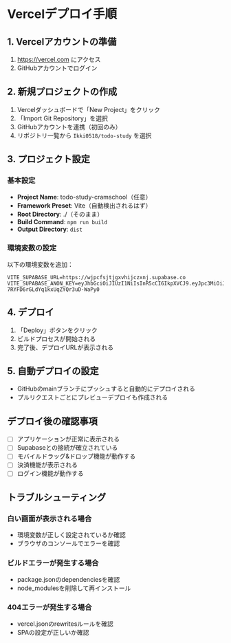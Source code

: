 # Vercelデプロイ手順

## 1. Vercelアカウントの準備
1. https://vercel.com にアクセス
2. GitHubアカウントでログイン

## 2. 新規プロジェクトの作成
1. Vercelダッシュボードで「New Project」をクリック
2. 「Import Git Repository」を選択
3. GitHubアカウントを連携（初回のみ）
4. リポジトリ一覧から `Ikki0518/todo-study` を選択

## 3. プロジェクト設定
### 基本設定
- **Project Name**: todo-study-cramschool（任意）
- **Framework Preset**: Vite（自動検出されるはず）
- **Root Directory**: ./（そのまま）
- **Build Command**: `npm run build`
- **Output Directory**: `dist`

### 環境変数の設定
以下の環境変数を追加：

```
VITE_SUPABASE_URL=https://wjpcfsjtjgxvhijczxnj.supabase.co
VITE_SUPABASE_ANON_KEY=eyJhbGciOiJIUzI1NiIsInR5cCI6IkpXVCJ9.eyJpc3MiOiJzdXBhYmFzZSIsInJlZiI6IndqcGNmc2p0amd4dmhpamN6eG5qIiwicm9sZSI6ImFub24iLCJpYXQiOjE3NTAzMDYxOTcsImV4cCI6MjA2NTg4MjE5N30.TRMV3BrHkCKH-7RYFD6rGLdYq1kxUqZYQr3uD-WaPy0
```

## 4. デプロイ
1. 「Deploy」ボタンをクリック
2. ビルドプロセスが開始される
3. 完了後、デプロイURLが表示される

## 5. 自動デプロイの設定
- GitHubのmainブランチにプッシュすると自動的にデプロイされる
- プルリクエストごとにプレビューデプロイも作成される

## デプロイ後の確認事項
- [ ] アプリケーションが正常に表示される
- [ ] Supabaseとの接続が確立されている
- [ ] モバイルドラッグ&ドロップ機能が動作する
- [ ] 決済機能が表示される
- [ ] ログイン機能が動作する

## トラブルシューティング
### 白い画面が表示される場合
- 環境変数が正しく設定されているか確認
- ブラウザのコンソールでエラーを確認

### ビルドエラーが発生する場合
- package.jsonのdependenciesを確認
- node_modulesを削除して再インストール

### 404エラーが発生する場合
- vercel.jsonのrewritesルールを確認
- SPAの設定が正しいか確認